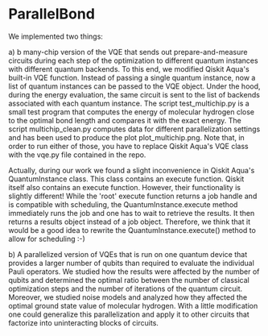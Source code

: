 # ParallelBond

We implemented two things:

a) b many-chip version of the VQE that sends out prepare-and-measure circuits during each step of the optimization to different quantum instances with different quantum backends. To this end, we modified Qiskit Aqua's built-in VQE function. Instead of passing a single quantum instance, now a list of quantum instances can be passed to the VQE object. Under the hood, during the energy evaluation, the same circuit is sent to the list of backends associated with each quantum instance. The script test_multichip.py is a small test program that computes the energy of molecular hydrogen close to the optimal bond length and compares it with the exact energy. 
The script multichip_clean.py computes data for different parallelization settings and has been used to produce the plot plot_multichip.png.
Note that, in order to run either of those, you have to replace Qiskit Aqua's VQE class with the vqe.py file contained in the repo.

Actually, during our work we found a slight inconvenience in Qiskit Aqua's QuantumInstance class. This class contains an execute function. Qiskit itself also contains an execute function. However, their functionality is slightly different! While the 'root' execute function returns a job handle and is compatible with scheduling, the QuantumInstance.execute method immediately runs the job and one has to wait to retrieve the results. It then returns a results object instead of a job object. Therefore, we think that it would be a good idea to rewrite the QuantumInstance.execute() method to allow for scheduling :-)

b) A parallelized version of VQEs that is run on one quantum device that provides a larger number of qubits than required to evaluate the individual Pauli operators. We studied how the results were affected by the number of qubits and determined the optimal ratio between the number of classical optimization steps and the number of iterations of the quantum circuit. Moreover, we studied noise models and analyzed how they affected the optimal ground state value of molecular hydrogen. With a little modification one could generalize this parallelization and apply it to other circuits that factorize into uninteracting blocks of circuits. 
